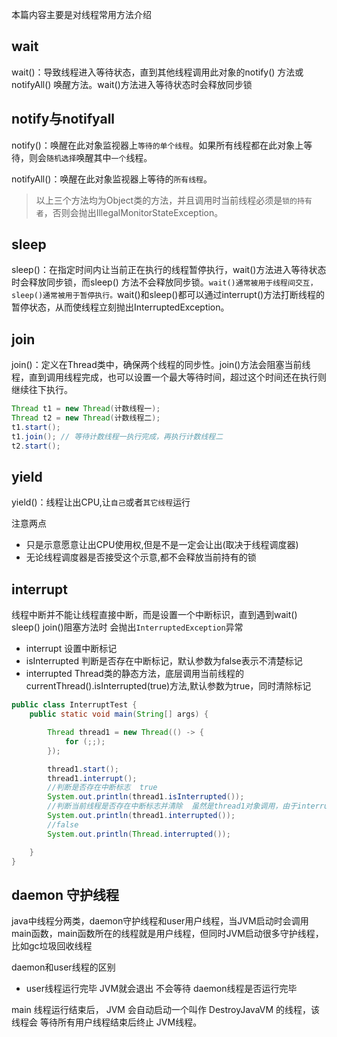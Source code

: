 本篇内容主要是对线程常用方法介绍



## wait

wait()：导致线程进入等待状态，直到其他线程调用此对象的notify() 方法或notifyAll() 唤醒方法。wait()方法进入等待状态时会释放同步锁

## notify与notifyall

notify()：唤醒在此对象监视器上`等待的单个线程`。如果所有线程都在此对象上等待，则会`随机选择`唤醒其中`一个`线程。

notifyAll()：唤醒在此对象监视器上等待的`所有线程`。

> 以上三个方法均为Object类的方法，并且调用时当前线程必须是`锁的持有者`，否则会抛出IllegalMonitorStateException。

## sleep

sleep()：在指定时间内让当前正在执行的线程暂停执行，wait()方法进入等待状态时会释放同步锁，而sleep() 方法不会释放同步锁。`wait()通常被用于线程间交互，sleep()通常被用于暂停执行。`wait()和sleep()都可以通过interrupt()方法打断线程的暂停状态，从而使线程立刻抛出InterruptedException。 

## join

join()：定义在Thread类中，确保两个线程的同步性。join()方法会阻塞当前线程，直到调用线程完成，也可以设置一个最大等待时间，超过这个时间还在执行则继续往下执行。

```java
Thread t1 = new Thread(计数线程一);  
Thread t2 = new Thread(计数线程二);  
t1.start();  
t1.join(); // 等待计数线程一执行完成，再执行计数线程二
t2.start();  
```



## yield

yield()：线程让出CPU,让`自己`或者`其它线程`运行

注意两点

- 只是示意愿意让出CPU使用权,但是不是一定会让出(取决于线程调度器)
- 无论线程调度器是否接受这个示意,都不会释放当前持有的锁

## interrupt

线程中断并不能让线程直接中断，而是设置一个中断标识，直到遇到wait() sleep() join()阻塞方法时
会抛出`InterruptedException`异常

- interrupt 设置中断标记
- isInterrupted  判断是否存在中断标记，默认参数为false表示不清楚标记
- interrupted Thread类的静态方法，底层调用当前线程的 currentThread().isInterrupted(true)方法,默认参数为true，同时清除标记

```java
public class InterruptTest {
    public static void main(String[] args) {

        Thread thread1 = new Thread(() -> {
            for (;;);
        });

        thread1.start();
        thread1.interrupt();
        //判断是否存在中断标志  true
        System.out.println(thread1.isInterrupted());
        //判断当前线程是否存在中断标志并清除  虽然是thread1对象调用，由于interrupted是静态方法 所以当前线程为main  false
        System.out.println(thread1.interrupted());
        //false
        System.out.println(Thread.interrupted());

    }
}

```
## daemon 守护线程

java中线程分两类，daemon守护线程和user用户线程，当JVM启动时会调用main函数，main函数所在的线程就是用户线程，但同时JVM启动很多守护线程，比如gc垃圾回收线程

daemon和user线程的区别

- user线程运行完毕 JVM就会退出 不会等待 daemon线程是否运行完毕

main 线程运行结束后， JVM 会自动启动一个叫作 DestroyJavaVM 的线程，该线程会
等待所有用户线程结束后终止 JVM线程。
